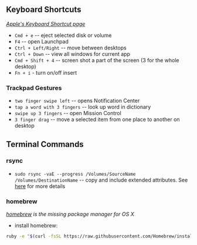 ## Keyboard Shortcuts
_[Apple's Keyboard Shortcut page](https://support.apple.com/en-us/HT201236)_

+ `Cmd + e` -- eject selected disk or volume
+ `F4` -- open Launchpad
+ `Ctrl + Left/Right` -- move between desktops
+ `Ctrl + Down` -- view all windows for current app
+ `Cmd + Shift + 4` -- screen shot a part of the screen (3 for the whole desktop)
+ `Fn + i` - turn on/off insert
 
### Trackpad Gestures

+ `two finger swipe left` -- opens Notification Center
+ `tap a word with 3 fingers` -- look up word in dictionary
+ `swipe up 3 fingers` -- open Mission Control
+ `3 finger drag` -- move a selected item from one place to another on desktop

## Terminal Commands

### rsync

* `sudo rsync -vaE --progress /Volumes/SourceName /Volumes/DestinationName` -- copy and include extended attributes. See [here](http://apple.stackexchange.com/questions/117465/fastest-and-safest-way-to-copy-massive-data-from-one-external-drive-to-another) for more details

### homebrew
_[homebrew](http://brew.sh/) is the missing package manager for OS X_

* install homebrew:
```bash
ruby -e "$(curl -fsSL https://raw.githubusercontent.com/Homebrew/install/master/install)"
```
